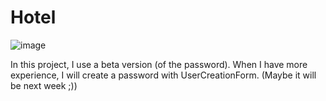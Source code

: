 # Hotel

![image](https://github.com/user-attachments/assets/26f1cf2f-5d50-4f63-ba00-e50b8ebfddcf)

In this project, I use a beta version (of the password). When I have more experience, I will create a password with UserCreationForm. (Maybe it will be next week ;))

